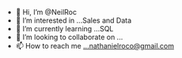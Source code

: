 - 👋 Hi, I’m @NeilRoc
- 👀 I’m interested in ...Sales and Data
- 🌱 I’m currently learning ...SQL
- 💞️ I’m looking to collaborate on ...
- 📫 How to reach me ...nathanielroco@gmail.com

<!---
NeilRoc/NeilRoc is a ✨ special ✨ repository because its `README.md` (this file) appears on your GitHub profile.
You can click the Preview link to take a look at your changes.
--->
